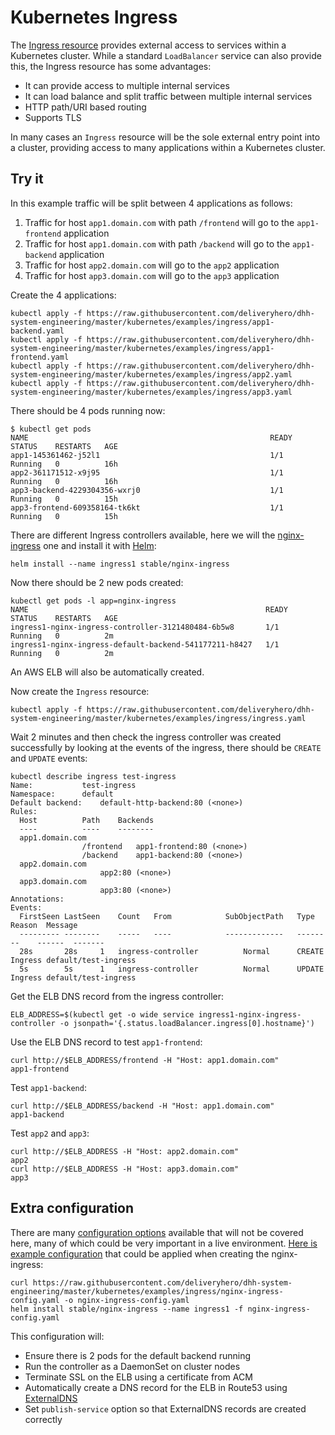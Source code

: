 # Kubernetes Ingress

The [Ingress resource](https://kubernetes.io/docs/concepts/services-networking/ingress/) provides external access to services within a Kubernetes cluster. While a standard `LoadBalancer` service can also provide this, the Ingress resource has some advantages:

- It can provide access to multiple internal services
- It can load balance and split traffic between multiple internal services
- HTTP path/URI based routing
- Supports TLS

In many cases an `Ingress` resource will be the sole external entry point into a cluster, providing access to many applications within a Kubernetes cluster.

## Try it

In this example traffic will be split between 4 applications as follows:

1. Traffic for host `app1.domain.com` with path `/frontend` will go to the `app1-frontend` application
2. Traffic for host `app1.domain.com` with path `/backend` will go to the `app1-backend` application
3. Traffic for host `app2.domain.com` will go to the `app2` application
4. Traffic for host `app3.domain.com` will go to the `app3` application

Create the 4 applications:

```
kubectl apply -f https://raw.githubusercontent.com/deliveryhero/dhh-system-engineering/master/kubernetes/examples/ingress/app1-backend.yaml
kubectl apply -f https://raw.githubusercontent.com/deliveryhero/dhh-system-engineering/master/kubernetes/examples/ingress/app1-frontend.yaml
kubectl apply -f https://raw.githubusercontent.com/deliveryhero/dhh-system-engineering/master/kubernetes/examples/ingress/app2.yaml
kubectl apply -f https://raw.githubusercontent.com/deliveryhero/dhh-system-engineering/master/kubernetes/examples/ingress/app3.yaml
```

There should be 4 pods running now:

```
$ kubectl get pods
NAME                                                      READY     STATUS    RESTARTS   AGE
app1-145361462-j52l1                                      1/1       Running   0          16h
app2-361171512-x9j95                                      1/1       Running   0          16h
app3-backend-4229304356-wxrj0                             1/1       Running   0          15h
app3-frontend-609358164-tk6kt                             1/1       Running   0          15h
```

There are different Ingress controllers available, here we will the [nginx-ingress](https://github.com/kubernetes/charts/tree/master/stable/nginx-ingress) one and install it with [Helm](https://github.com/deliveryhero/dhh-system-engineering/tree/master/kubernetes/examples/helm):

```
helm install --name ingress1 stable/nginx-ingress
```

Now there should be 2 new pods created:

```
kubectl get pods -l app=nginx-ingress
NAME                                                     READY     STATUS    RESTARTS   AGE
ingress1-nginx-ingress-controller-3121480484-6b5w8       1/1       Running   0          2m
ingress1-nginx-ingress-default-backend-541177211-h8427   1/1       Running   0          2m
```

An AWS ELB will also be automatically created.

Now create the `Ingress` resource:

```
kubectl apply -f https://raw.githubusercontent.com/deliveryhero/dhh-system-engineering/master/kubernetes/examples/ingress/ingress.yaml
```

Wait 2 minutes and then check the ingress controller was created successfully by looking at the events of the ingress, there should be `CREATE` and `UPDATE` events:

```
kubectl describe ingress test-ingress
Name:			test-ingress
Namespace:		default
Default backend:	default-http-backend:80 (<none>)
Rules:
  Host			Path	Backends
  ----			----	--------
  app1.domain.com
    			/frontend 	app1-frontend:80 (<none>)
    			/backend 	app1-backend:80 (<none>)
  app2.domain.com
    			 	app2:80 (<none>)
  app3.domain.com
    			 	app3:80 (<none>)
Annotations:
Events:
  FirstSeen	LastSeen	Count	From			SubObjectPath	Type		Reason	Message
  ---------	--------	-----	----			-------------	--------	------	-------
  28s		28s		1	ingress-controller			Normal		CREATE	Ingress default/test-ingress
  5s		5s		1	ingress-controller			Normal		UPDATE	Ingress default/test-ingress
```

Get the ELB DNS record from the ingress controller:

```
ELB_ADDRESS=$(kubectl get -o wide service ingress1-nginx-ingress-controller -o jsonpath='{.status.loadBalancer.ingress[0].hostname}')
```

Use the ELB DNS record to test `app1-frontend`:

```
curl http://$ELB_ADDRESS/frontend -H "Host: app1.domain.com"
app1-frontend
```

Test `app1-backend`:

```
curl http://$ELB_ADDRESS/backend -H "Host: app1.domain.com"
app1-backend
```

Test `app2` and `app3`:

```
curl http://$ELB_ADDRESS -H "Host: app2.domain.com"
app2
curl http://$ELB_ADDRESS -H "Host: app3.domain.com"
app3
```

## Extra configuration

There are many [configuration options](https://github.com/kubernetes/charts/tree/master/stable/nginx-ingress#configuration) available that will not be covered here, many of which could be very important in a live environment. [Here is example configuration](https://github.com/deliveryhero/dhh-system-engineering/blob/master/kubernetes/examples/ingress/nginx-ingress-config.yaml) that could be applied when creating the nginx-ingress:

```
curl https://raw.githubusercontent.com/deliveryhero/dhh-system-engineering/master/kubernetes/examples/ingress/nginx-ingress-config.yaml -o nginx-ingress-config.yaml
helm install stable/nginx-ingress --name ingress1 -f nginx-ingress-config.yaml
```

This configuration will:

- Ensure there is 2 pods for the default backend running
- Run the controller as a DaemonSet on cluster nodes
- Terminate SSL on the ELB using a certificate from ACM
- Automatically create a DNS record for the ELB in Route53 using [ExternalDNS](https://github.com/deliveryhero/dhh-system-engineering/tree/master/kubernetes/examples/external-dns)
- Set `publish-service` option so that ExternalDNS records are created correctly
